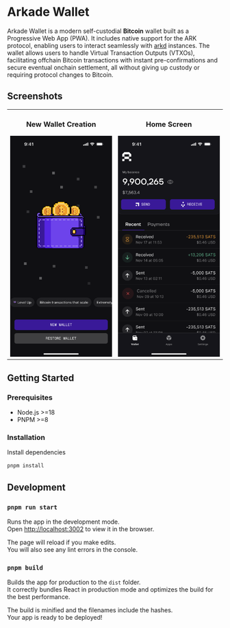 # Arkade Wallet

Arkade Wallet is a modern self-custodial **Bitcoin** wallet built as a Progressive Web App (PWA). It includes native support for the ARK protocol, enabling users to interact seamlessly with [arkd](https://github.com/arkade-os/arkd) instances. The wallet allows users to handle Virtual Transaction Outputs (VTXOs), facilitating offchain Bitcoin transactions with instant pre-confirmations and secure eventual onchain settlement, all without giving up custody or requiring protocol changes to Bitcoin.

## Screenshots

<!-- Using a table for more consistent layout -->
<table>
  <tr>
    <td width="50%" align="center">
      <h3>New Wallet Creation</h3>
      <img src="./mockup/new-wallet.png" alt="New Wallet" width="250">
    </td>
    <td width="50%" align="center">
      <h3>Home Screen</h3>
      <img src="./mockup/home-arkade-wallet.png" alt="Home Screen" width="250">
    </td>
  </tr>
</table>

## Getting Started

### Prerequisites

- Node.js >=18
- PNPM >=8

### Installation

Install dependencies

   ```bash
   pnpm install
   ```

## Development

### `pnpm run start`

Runs the app in the development mode.\
Open [http://localhost:3002](http://localhost:3002) to view it in the browser.

The page will reload if you make edits.\
You will also see any lint errors in the console.

### `pnpm build`

Builds the app for production to the `dist` folder.\
It correctly bundles React in production mode and optimizes the build for the best performance.

The build is minified and the filenames include the hashes.\
Your app is ready to be deployed!
